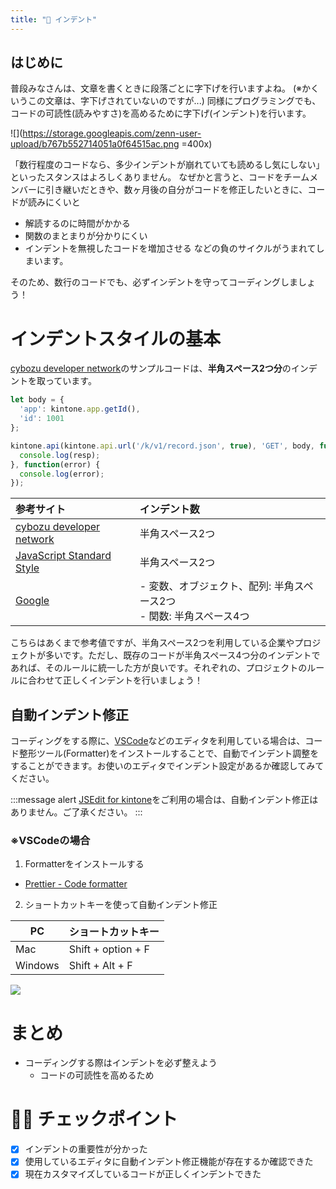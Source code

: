 ```yaml
---
title: "🍵 インデント"
---
```


## はじめに
普段みなさんは、文章を書くときに段落ごとに字下げを行いますよね。
(※かくいうこの文章は、字下げされていないのですが...)
同様にプログラミングでも、コードの可読性(読みやすさ)を高めるために字下げ(インデント)を行います。

![](https://storage.googleapis.com/zenn-user-upload/b767b552714051a0f64515ac.png =400x)

「数行程度のコードなら、多少インデントが崩れていても読めるし気にしない」といったスタンスはよろしくありません。
なぜかと言うと、コードをチームメンバーに引き継いだときや、数ヶ月後の自分がコードを修正したいときに、コードが読みにくいと
- 解読するのに時間がかかる
- 関数のまとまりが分かりにくい
- インデントを無視したコードを増加させる
などの負のサイクルがうまれてしまいます。

そのため、数行のコードでも、必ずインデントを守ってコーディングしましょう！

# インデントスタイルの基本

[cybozu developer network](https://developer.cybozu.io/hc/ja/articles/360028177472)のサンプルコードは、**半角スペース2つ分**のインデントを取っています。

```javascript:sample.js
let body = {
  'app': kintone.app.getId(),
  'id': 1001
};

kintone.api(kintone.api.url('/k/v1/record.json', true), 'GET', body, function(resp) {
  console.log(resp);
}, function(error) {
  console.log(error);
});
```

|参考サイト|インデント数|
|:--|:--|
|[cybozu developer network](https://developer.cybozu.io/hc/ja/articles/360028177472)|半角スペース2つ|
|[JavaScript Standard Style](https://standardjs.com/rules.html)|半角スペース2つ
|[Google](https://cou929.nu/data/google_javascript_style_guide/#id41)|- 変数、オブジェクト、配列: 半角スペース2つ <br> - 関数: 半角スペース4つ|

こちらはあくまで参考値ですが、半角スペース2つを利用している企業やプロジェクトが多いです。ただし、既存のコードが半角スペース4つ分のインデントであれば、そのルールに統一した方が良いです。それぞれの、プロジェクトのルールに合わせて正しくインデントを行いましょう！

## 自動インデント修正
コーディングをする際に、[VSCode](https://code.visualstudio.com/)などのエディタを利用している場合は、コード整形ツール(Formatter)をインストールすることで、自動でインデント調整をすることができます。お使いのエディタでインデント設定があるか確認してみてください。

:::message alert
[JSEdit for kintone](https://developer.cybozu.io/hc/ja/articles/205452653-JSEdit-for-kintone)をご利用の場合は、自動インデント修正はありません。ご了承ください。
:::

### ※VSCodeの場合

1. Formatterをインストールする
  - [Prettier - Code formatter](https://marketplace.visualstudio.com/items?itemName=esbenp.prettier-vscode)
2. ショートカットキーを使って自動インデント修正

|PC|ショートカットキー|
|--|--|
|Mac|Shift + option + F|
|Windows|Shift + Alt + F|

![](https://storage.googleapis.com/zenn-user-upload/d59b0cf8cc37580a04e2baef.gif)

# まとめ
- コーディングする際はインデントを必ず整えよう
  - コードの可読性を高めるため

# 🧑‍💻 チェックポイント
- [x] インデントの重要性が分かった
- [x] 使用しているエディタに自動インデント修正機能が存在するか確認できた
- [x] 現在カスタマイズしているコードが正しくインデントできた
